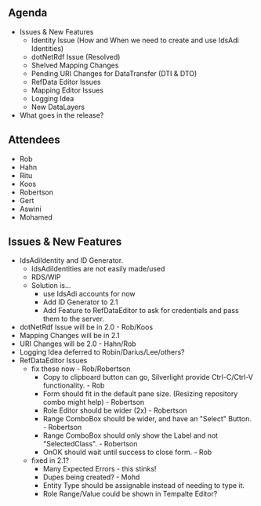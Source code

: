 ## Agenda ##
  * Issues & New Features
    * Identity Issue (How and When we need to create and use IdsAdi Identities)
    * dotNetRdf Issue (Resolved)
    * Shelved Mapping Changes
    * Pending URI Changes for DataTransfer (DTI & DTO)
    * RefData Editor Issues
    * Mapping Editor Issues
    * Logging Idea
    * New DataLayers
  * What goes in the release?

## Attendees ##
  * Rob
  * Hahn
  * Ritu
  * Koos
  * Robertson
  * Gert
  * Aswini
  * Mohamed

## Issues & New Features ##
  * IdsAdiIdentity and ID Generator.
    * IdsAdiIdentities are not easily made/used
    * RDS/WIP
    * Solution is...
      * use IdsAdi accounts for now
      * Add ID Generator to 2.1
      * Add Feature to RefDataEditor to ask for credentials and pass them to the server.
  * dotNetRdf Issue will be in 2.0 - Rob/Koos
  * Mapping Changes will be in 2.1
  * URI Changes will be 2.0 - Hahn/Rob
  * Logging Idea deferred to Robin/Darius/Lee/others?
  * RefDataEditor Issues
    * fix these now - Rob/Robertson
      * Copy to clipboard button can go, Silverlight provide Ctrl-C/Ctrl-V functionality. - Rob
      * Form should fit in the default pane size. (Resizing repository combo might help) - Robertson
      * Role Editor should be wider (2x) - Robertson
      * Range ComboBox should be wider, and have an "Select" Button. - Robertson
      * Range ComboBox should only show the Label and not "SelectedClass". - Robertson
      * OnOK should wait until success to close form. - Rob
    * fixed in 2.1?
      * Many Expected Errors - this stinks!
      * Dupes being created? - Mohd
      * Entity Type should be assignable instead of needing to type it.
      * Role Range/Value could be shown in Tempalte Editor?

